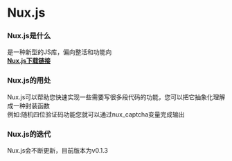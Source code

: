 <style>:root{user-select:none;}</style>
# Nux.js
### Nux.js是什么
是一种新型的JS库，偏向整活和功能向  
**[Nux.js下载链接](#)**
### Nux.js的用处
Nux.js可以帮助您快速实现一些需要写很多段代码的功能，您可以把它抽象化理解成一种封装函数  
例如:随机四位验证码功能您就可以通过nux_captcha变量完成输出
### Nux.js的迭代
Nux.js会不断更新，目前版本为v0.1.3